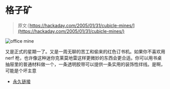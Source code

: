 # 格子矿

> 原文:[https://hackaday.com/2005/01/31/cubicle-mines/](https://hackaday.com/2005/01/31/cubicle-mines/)

![office mine](img/7f5cd70c2169f5ce13f5f7d93dac2c18.png)

又是正式的星期一了。又是一周无聊的苦工和偷来的红色订书机。如果你不喜欢用 nerf 枪，也许像这种迷你克莱莫地雷这样更微妙的东西会更合适。你可以用书桌抽屉里的普通材料做一个，一条透明胶带可以提供一条实用的装饰性绊线。是啊，可能是个坏主意

*   [永久链接](http://www.bleacheatingfreaks.com/science/OB/micromine/)